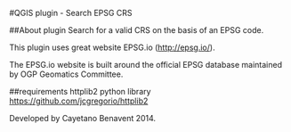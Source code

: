 #QGIS plugin - Search EPSG CRS

##About plugin
Search for a valid CRS on the basis of an EPSG code.

This plugin uses great website EPSG.io (http://epsg.io/).

The EPSG.io website is built around the official EPSG database maintained by OGP Geomatics Committee.

##requirements
httplib2 python library 
https://github.com/jcgregorio/httplib2


Developed by Cayetano Benavent 2014.
